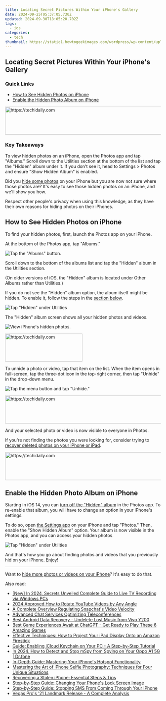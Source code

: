 ```yaml
---
title: Locating Secret Pictures Within Your iPhone's Gallery
date: 2024-09-25T05:37:05.730Z
updated: 2024-09-30T18:05:20.702Z
tags:
  - ios
categories:
  - tech
thumbnail: https://static1.howtogeekimages.com/wordpress/wp-content/uploads/2023/09/53215726471_9ef429b726_o.jpg
---
```


## Locating Secret Pictures Within Your iPhone's Gallery

### Quick Links

* [How to See Hidden Photos on iPhone](https://facebook-video-files.techidaily.com/in-2024-understanding-and-utilizing-facebooks-updated-marketing-techniques/)
* [Enable the Hidden Photo Album on iPhone](https://video-creation-software.techidaily.com/a-service-installation-section-in-this-inf-is-invalid-solved/)

<!-- affiliate ads begin -->
<a href="https://appsumo.8odi.net/c/5597632/2002018/7443" target="_top" id="2002018">
  <img src="//a.impactradius-go.com/display-ad/7443-2002018" border="0" alt="https://techidaily.com" width="728" height="90"/>
</a>
<img height="0" width="0" src="https://appsumo.8odi.net/i/5597632/2002018/7443" style="position:absolute;visibility:hidden;" border="0" />
<!-- affiliate ads end -->

### Key Takeaways

 To view hidden photos on an iPhone, open the Photos app and tap "Albums." Scroll down to the Utilities section at the bottom of the list and tap the "Hidden" album under it. If you don't see it, head to Settings > Photos and ensure "Show Hidden Album" is enabled.

 Did you [hide some photos](https://fox-blue.techidaily.com/2024-approved-ghostly-journey-droning-slick-action-recorder/) on your iPhone but you are now not sure where those photos are? It's easy to see those hidden photos on an iPhone, and we'll show you how.

 Respect other people's privacy when using this knowledge, as they have their own reasons for hiding photos on their iPhones.

##  How to See Hidden Photos on iPhone

 To find your hidden photos, first, launch the Photos app on your iPhone.

 At the bottom of the Photos app, tap "Albums."

![Tap the &quot;Albums&quot; button.](https://static1.howtogeekimages.com/wordpress/wp-content/uploads/2022/01/tap-the-albums-button.png) 

 Scroll down to the bottom of the albums list and tap the "Hidden" album in the Utilities section.

 (On older versions of iOS, the "Hidden" album is located under Other Albums rather than Utilities.)

 If you do not see the "Hidden" album option, the album itself might be hidden. To enable it, follow the steps in the [section below](https://android-pokemon-go.techidaily.com/in-2024-how-to-come-up-with-the-best-pokemon-team-on-htc-u23-pro-drfone-by-drfone-virtual-android/).

![Tap &quot;Hidden&quot; under Utilities](https://static1.howtogeekimages.com/wordpress/wp-content/uploads/2022/01/hidden-album.png) 

 The "Hidden" album screen shows all your hidden photos and videos.

![View iPhone's hidden photos.](https://static1.howtogeekimages.com/wordpress/wp-content/uploads/2021/12/3-hidden-photos-iphone.png) 

<!-- affiliate ads begin -->
<a href="https://aligracehair.sjv.io/c/5597632/2135354/19272" target="_top" id="2135354">
  <img src="//a.impactradius-go.com/display-ad/19272-2135354" border="0" alt="https://techidaily.com" width="250" height="90"/>
</a>
<img height="0" width="0" src="https://aligracehair.sjv.io/i/5597632/2135354/19272" style="position:absolute;visibility:hidden;" border="0" />
<!-- affiliate ads end -->

 To unhide a photo or video, tap that item on the list. When the item opens in full-screen, tap the three-dot icon in the top-right corner, then tap "Unhide" in the drop-down menu.

![Tap the menu button and tap &quot;Unhide.&quot;](https://static1.howtogeekimages.com/wordpress/wp-content/uploads/2022/01/unhide.png) 

<!-- affiliate ads begin -->
<a href="https://versadesk.pxf.io/c/5597632/1828647/21290" target="_top" id="1828647">
  <img src="//a.impactradius-go.com/display-ad/21290-1828647" border="0" alt="https://techidaily.com" width="728" height="90"/>
</a>
<img height="0" width="0" src="https://versadesk.pxf.io/i/5597632/1828647/21290" style="position:absolute;visibility:hidden;" border="0" />
<!-- affiliate ads end -->

 And your selected photo or video is now visible to everyone in Photos.

 If you're not finding the photos you were looking for, consider trying to [recover deleted photos on your iPhone or iPad](https://unlock-android.techidaily.com/in-2024-top-10-fingerprint-lock-apps-to-lock-your-infinix-smart-8-hd-phone-by-drfone-android/).

<!-- affiliate ads begin -->
<a href="https://appsumo.8odi.net/c/5597632/2100534/7443" target="_top" id="2100534">
  <img src="//a.impactradius-go.com/display-ad/7443-2100534" border="0" alt="https://techidaily.com" width="728" height="90"/>
</a>
<img height="0" width="0" src="https://appsumo.8odi.net/i/5597632/2100534/7443" style="position:absolute;visibility:hidden;" border="0" />
<!-- affiliate ads end -->

##  Enable the Hidden Photo Album on iPhone

 Starting in iOS 14, you can [turn off the "Hidden" album](https://instagram-video-recordings.techidaily.com/2024-approved-unlocking-the-potential-storing-insta-media-on-your-phone/) in the Photos app. To re-enable that album, you will have to change an option in your iPhone's settings.

 To do so, open [the Settings app](https://some-knowledge.techidaily.com/updated-harmonizing-music-posting-with-legal-standards/) on your iPhone and tap "Photos." Then, enable the "Show Hidden Album" option. Your album is now visible in the Photos app, and you can access your hidden photos.

![Tap &quot;Hidden&quot; under Utilities](https://static1.howtogeekimages.com/wordpress/wp-content/uploads/2022/01/hidden-album.png) 

 And that's how you go about finding photos and videos that you previously hid on your iPhone. Enjoy!

---

 Want to [hide more photos or videos on your iPhone](https://extra-guidance.techidaily.com/2024-approved-complete-review-for-samsung-gear-360-camera/)? It's easy to do that.

<ins class="adsbygoogle"
     style="display:block"
     data-ad-format="autorelaxed"
     data-ad-client="ca-pub-7571918770474297"
     data-ad-slot="1223367746"></ins>

<ins class="adsbygoogle"
     style="display:block"
     data-ad-client="ca-pub-7571918770474297"
     data-ad-slot="8358498916"
     data-ad-format="auto"
     data-full-width-responsive="true"></ins>

<span class="atpl-alsoreadstyle">Also read:</span>
<div><ul>
<li><a href="https://video-capture.techidaily.com/new-in-2024-secrets-unveiled-complete-guide-to-live-tv-recording-via-windows-pcs/"><u>[New] In 2024, Secrets Unveiled Complete Guide to Live TV Recording via Windows PCs</u></a></li>
<li><a href="https://youtube-tips.techidaily.com/approved-how-to-rotate-youtube-videos-by-any-angle/"><u>2024 Approved How to Rotate YouTube Videos by Any Angle</u></a></li>
<li><a href="https://extra-hints.techidaily.com/a-complete-overview-regulating-snapchats-video-velocity/"><u>A Complete Overview Regulating Snapchat's Video Velocity</u></a></li>
<li><a href="https://on-screen-recording.techidaily.com/advanced-chat-services-optimizing-teleconferences/"><u>Advanced Chat Services Optimizing Teleconferences</u></a></li>
<li><a href="https://phone-solutions.techidaily.com/best-android-data-recovery-undelete-lost-music-from-vivo-y200-by-fonelab-android-recover-music/"><u>Best Android Data Recovery - Undelete Lost Music from Vivo Y200</u></a></li>
<li><a href="https://tech-revival.techidaily.com/best-game-experiences-await-at-chatgpt-get-ready-to-play-these-6-amazing-games/"><u>Best Game Experiences Await at ChatGPT - Get Ready to Play These 6 Amazing Games</u></a></li>
<li><a href="https://os-tips.techidaily.com/effective-techniques-how-to-project-your-ipad-display-onto-an-amazon-firestick/"><u>Effective Techniques: How to Project Your iPad Display Onto an Amazon Firestick</u></a></li>
<li><a href="https://os-tips.techidaily.com/guide-enabling-icloud-keychain-on-your-pc-a-step-by-step-tutorial/"><u>Guide: Enabling iCloud Keychain on Your PC - A Step-by-Step Tutorial</u></a></li>
<li><a href="https://location-social.techidaily.com/in-2024-how-to-detect-and-stop-mspy-from-spying-on-your-oppo-a1-5g-drfone-by-drfone-virtual-android/"><u>In 2024, How to Detect and Stop mSpy from Spying on Your Oppo A1 5G | Dr.fone</u></a></li>
<li><a href="https://os-tips.techidaily.com/in-depth-guide-mastering-your-iphones-hotspot-functionality/"><u>In-Depth Guide: Mastering Your iPhone's Hotspot Functionality</u></a></li>
<li><a href="https://os-tips.techidaily.com/mastering-the-art-of-iphone-selfie-photography-techniques-for-four-unique-situations/"><u>Mastering the Art of iPhone Selfie Photography: Techniques for Four Unique Situations</u></a></li>
<li><a href="https://os-tips.techidaily.com/recovering-a-stolen-iphone-essential-steps-and-tips/"><u>Recovering a Stolen iPhone: Essential Steps & Tips</u></a></li>
<li><a href="https://os-tips.techidaily.com/step-by-step-guide-changing-your-phones-lock-screen-image/"><u>Step-by-Step Guide: Changing Your Phone's Lock Screen Image</u></a></li>
<li><a href="https://os-tips.techidaily.com/step-by-step-guide-stopping-sms-from-coming-through-your-iphone/"><u>Step-by-Step Guide: Stopping SMS From Coming Through Your iPhone</u></a></li>
<li><a href="https://extra-hints.techidaily.com/vegas-pros-21-landmark-release-a-complete-analysis/"><u>Vegas Pro's '21 Landmark Release - A Complete Analysis</u></a></li>
</ul></div>

